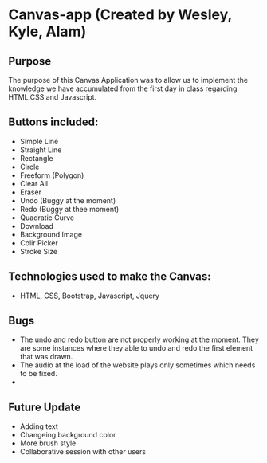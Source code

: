 # Canvas-app (Created by Wesley, Kyle, Alam)

## Purpose

The purpose of this Canvas Application was to allow us to implement the knowledge we have accumulated from the first day in class regarding HTML,CSS and Javascript.

## Buttons included:
-   Simple Line
-   Straight Line
-   Rectangle
-   Circle
-   Freeform (Polygon)
-   Clear All
-   Eraser
-   Undo (Buggy at the moment)
-   Redo (Buggy at thee moment)
-   Quadratic Curve
-   Download
-   Background Image
-   Colir Picker
-   Stroke Size

## Technologies used to make the Canvas:
-   HTML, CSS, Bootstrap, Javascript, Jquery

## Bugs
- The undo and redo button are not properly working at the moment. They are some instances where they able to undo and redo the first element that was drawn.
- The audio at the load of the website plays only sometimes which needs to be fixed.
- 

## Future Update
-   Adding text
-   Changeing background color
-   More brush style
-   Collaborative session with other users
